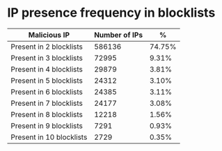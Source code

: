 # IP presence frequency in blocklists
| Malicious IP | Number of IPs | % |
|----|----|----|
| Present in 2 blocklists | 586136 | 74.75% |
| Present in 3 blocklists | 72995 | 9.31% |
| Present in 4 blocklists | 29879 | 3.81% |
| Present in 5 blocklists | 24312 | 3.10% |
| Present in 6 blocklists | 24385 | 3.11% |
| Present in 7 blocklists | 24177 | 3.08% |
| Present in 8 blocklists | 12218 | 1.56% |
| Present in 9 blocklists | 7291 | 0.93% |
| Present in 10 blocklists | 2729 | 0.35% |
